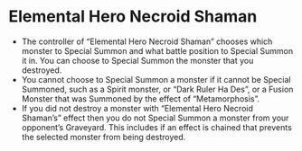 # Elemental Hero Necroid Shaman

*   The controller of “Elemental Hero Necroid Shaman” chooses which monster to Special Summon and what battle position to Special Summon it in. You can choose to Special Summon the monster that you destroyed.
*   You cannot choose to Special Summon a monster if it cannot be Special Summoned, such as a Spirit monster, or “Dark Ruler Ha Des”, or a Fusion Monster that was Summoned by the effect of “Metamorphosis”.
*   If you did not destroy a monster with “Elemental Hero Necroid Shaman’s” effect then you do not Special Summon a monster from your opponent’s Graveyard. This includes if an effect is chained that prevents the selected monster from being destroyed.
